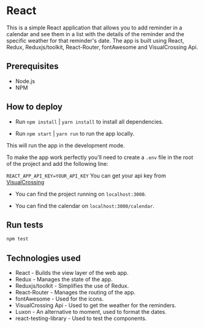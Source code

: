 

# React

 This is a simple React application that allows you to add reminder in a calendar and see them in a list with the details of the reminder and the specific weather for that reminder's date. The app is built using React, Redux, Reduxjs/toolkit, React-Router, fontAwesome and VisualCrossing Api.

 ## Prerequisites
 - Node.js
 - NPM

## How to deploy

 - Run `npm install` | `yarn install` to install all dependencies.

 - Run `npm start`   | `yarn run` to run the app locally.

This will run the app in the development mode.

To make the app work perfectly you'll need to create a `.env` file in the root of the project and add the following line:

`REACT_APP_API_KEY=YOUR_API_KEY`
You can get your api key from [VisualCrossing](https://www.visualcrossing.com/weather/weather-data-services#/login)
 - You can find the project running on `localhost:3000`.

 - You can find the calendar on `localhost:3000/calendar`.

 ## Run tests
 ```bash
npm test
```

## Technologies used

 * React - Builds the view layer of the web app.
 * Redux - Manages the state of the app.
 * Reduxjs/toolkit - Simplifies the use of Redux.
 * React-Router - Manages the routing of the app.
 * fontAwesome - Used for the icons.
 * VisualCrossing Api - Used to get the weather for the reminders.
 * Luxon - An alternative to moment, used to format the dates.
 * react-testing-library - Used to test the components.
